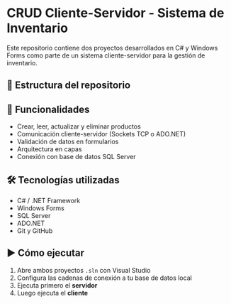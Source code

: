# CRUD Cliente-Servidor - Sistema de Inventario

Este repositorio contiene dos proyectos desarrollados en C# y Windows Forms como parte de un sistema cliente-servidor para la gestión de inventario.

## 📁 Estructura del repositorio

## 🚀 Funcionalidades

- Crear, leer, actualizar y eliminar productos
- Comunicación cliente-servidor (Sockets TCP o ADO.NET)
- Validación de datos en formularios
- Arquitectura en capas
- Conexión con base de datos SQL Server

## 🛠 Tecnologías utilizadas

- C# / .NET Framework
- Windows Forms
- SQL Server
- ADO.NET
- Git y GitHub

## ▶️ Cómo ejecutar

1. Abre ambos proyectos `.sln` con Visual Studio
2. Configura las cadenas de conexión a tu base de datos local
3. Ejecuta primero el **servidor**
4. Luego ejecuta el **cliente**
